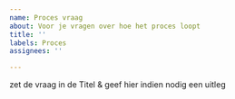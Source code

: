 ```yaml
---
name: Proces vraag
about: Voor je vragen over hoe het proces loopt
title: ''
labels: Proces
assignees: ''

---
```


zet de vraag in de Titel & geef hier indien nodig een uitleg
